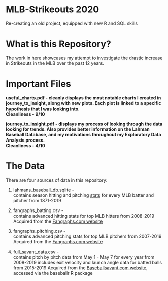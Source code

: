 # MLB-Strikeouts 2020

Re-creating an old project, equipped with new R and SQL skills

# What is this Repository?

The work in here showcases my attempt to investigate the drastic increase in Strikeouts in the MLB over the past 12 years.

# Important Files

**useful_charts.pdf - cleanly displays the most notable charts I created in journey_to_insight, along with new plots.
Each plot is linked to a specific hypothesis that I was looking into**.  
**Cleanliness - 9/10**  

**journey_to_insight.pdf - displays my process of looking through the data looking for trends.
Also provides better information on the Lahman Baseball Database, and my motivations throughout my Exploratory Data Analysis process.  
Cleanliness - 4/10**

# The Data

There are four sources of data in this repository:

1. lahmans_baseball_db.sqlite -  
contains season hitting and pitching [stats](http://www.seanlahman.com/baseball-archive/statistics/) for every MLB batter and pitcher from 1871-2019

2. fangraphs_batting.csv -  
contains advanced hitting stats for top MLB hitters from 2008-2019
Acquired from the [Fangraphs.com website](https://www.fangraphs.com/leaders.aspx?pos=all&stats=bat&lg=all&qual=y&type=8&season=2020&month=0&season1=2020&ind=0)

3. fangraphs_pitching.csv -  
contains advanced pitching stats for top MLB pitchers from 2007-2019
Acquired from the [Fangraphs.com website](https://www.fangraphs.com/leaders.aspx?pos=all&stats=pit&lg=all&qual=y&type=8&season=2020&month=0&season1=2020&ind=0&team=0&rost=0&age=0&filter=&players=0&startdate=&enddate=)

4. full_savant_data.csv -  
contains pitch by pitch data from May 1 - May 7 for every year from 2008-2019
includes exit velocity and launch angle data for batted balls from 2015-2019
Acquired from the [Baseballsavant.com website](https://baseballsavant.mlb.com/statcast_search), accessed via the baseballr R package
